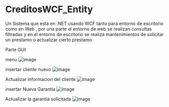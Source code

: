 # CreditosWCF_Entity
Un Sistema que esta en .NET usando WCF tanto para entorno de escritorio como en Web , por una parte el entorno de web se realizan consultas filtradas y en el entorno de escritorio se realiza mantenimientos de solicitar un prestamo o actualizar cierto prestamo

Parte GUI 

menu
![image](https://github.com/jorgeluis1996/CreditosWCF_Entity/assets/84692577/773065fa-287a-4d12-a90d-dafc3bd9b2e3)

insertar cliente nuevo
![image](https://github.com/jorgeluis1996/CreditosWCF_Entity/assets/84692577/5aacfbc6-5dc9-4e91-a97f-3c552f7036b9)

Actualizar informacion del cliente
![image](https://github.com/jorgeluis1996/CreditosWCF_Entity/assets/84692577/7624ec85-e79b-480a-a592-ac9fb266ee97)

insertar Nueva Garantia
![image](https://github.com/jorgeluis1996/CreditosWCF_Entity/assets/84692577/09908e36-bfae-43a3-84f3-31fb521619e3)

Actualizar la garantia solicitada
![image](https://github.com/jorgeluis1996/CreditosWCF_Entity/assets/84692577/2738990a-5a45-453a-88cf-f2a98dddd6b8)
